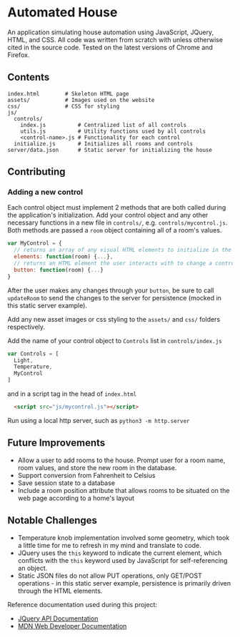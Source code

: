 # Automated House

An application simulating house automation using JavaScript, JQuery, HTML, and CSS. All code was written from scratch with unless otherwise cited in the source code. Tested on the latest versions of Chrome and Firefox.

## Contents

```
index.html        # Skeleton HTML page
assets/           # Images used on the website
css/              # CSS for styling
js/
  controls/
    index.js          # Centralized list of all controls
    utils.js          # Utility functions used by all controls
    <control-name>.js # Functionality for each control
  initialize.js       # Initializes all rooms and controls
server/data.json      # Static server for initializing the house
```

## Contributing

### Adding a new control

Each control object must implement 2 methods that are both called during the application's initialization. Add your control object and any other necessary functions in a new file in `controls/`, e.g. `controls/mycontrol.js`. Both methods are passed a `room` object containing all of a room's values.

```js
var MyControl = {
  // returns an array of any visual HTML elements to initialize in the room, e.g. an array of divs containing the window and curtains
  elements: function(room) {...},
  // returns an HTML element the user interacts with to change a control, e.g. a button serving as the light switch
  button: function(room) {...}
}
```

After the user makes any changes through your `button`, be sure to call `updateRoom` to send the changes to the server for persistence (mocked in this static server example).

Add any new asset images or css styling to the `assets/` and `css/` folders respectively.

Add the name of your control object to `Controls` list in `controls/index.js`

```js
var Controls = [
  Light,
  Temperature,
  MyControl
]
```

and in a script tag in the head of `index.html` 

```html
  <script src="js/mycontrol.js"></script>
```

Run using a local http server, such as `python3 -m http.server`

## Future Improvements
* Allow a user to add rooms to the house. Prompt user for a room name, room values, and store the new room in the database.
* Support conversion from Fahrenheit to Celsius
* Save session state to a database
* Include a room position attribute that allows rooms to be situated on the web page according to a home's layout

## Notable Challenges
* Temperature knob implementation involved some geometry, which took a little time for me to refresh in my mind and translate to code.
* JQuery uses the `this` keyword to indicate the current element, which conflicts with the `this` keyword used by JavaScript for self-referencing an object.
* Static JSON files do not allow PUT operations, only GET/POST operations - in this static server example, persistence is primarily driven through the HTML elements.

Reference documentation used during this project:
* [JQuery API Documentation](https://api.jquery.com/)
* [MDN Web Developer Documentation](https://developer.mozilla.org/en-US/)
